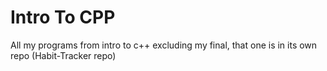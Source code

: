 # Intro To CPP
All my programs from intro to c++  excluding my final, that one is in its own repo (Habit-Tracker repo)
